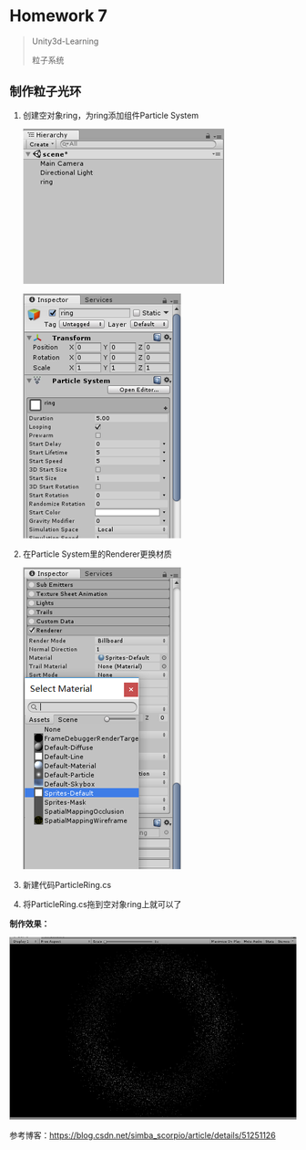 # Homework 7

> Unity3d-Learning
>
> 粒子系统

## 制作粒子光环

1. 创建空对象ring，为ring添加组件Particle System

   ![](img/1.png)

   ![](img/2.png)

2. 在Particle System里的Renderer更换材质

   ![](img/3.png)

3. 新建代码ParticleRing.cs

4. 将ParticleRing.cs拖到空对象ring上就可以了

**制作效果：**

![](img/ParticleRing.gif)

参考博客：https://blog.csdn.net/simba_scorpio/article/details/51251126